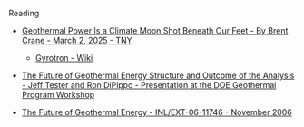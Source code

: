 Reading
* [Geothermal Power Is a Climate Moon Shot Beneath Our Feet - By Brent Crane - March 2, 2025 - TNY](https://www.newyorker.com/news/the-lede/geothermal-power-is-a-climate-moon-shot-beneath-our-feet)

  * [Gyrotron - Wiki](https://en.wikipedia.org/wiki/Gyrotron)

* [The Future of Geothermal Energy Structure and Outcome of the Analysis - Jeff Tester and Ron DiPippo - Presentation at the DOE Geothermal Program Workshop](https://www1.eere.energy.gov/geothermal/pdfs/structure_outcome.pdf)

* [The Future of Geothermal Energy - INL/EXT-06-11746 - November 2006](https://energy.mit.edu/wp-content/uploads/2006/11/MITEI-The-Future-of-Geothermal-Energy.pdf)

